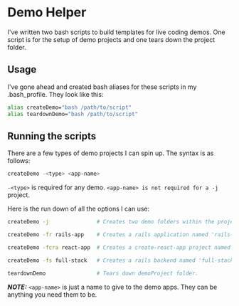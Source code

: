 # Demo Helper

I've written two bash scripts to build templates for live coding demos. One script is for the setup of demo projects and one tears down the project folder.

## Usage

I've gone ahead and created bash aliases for these scripts in my .bash_profile. They look like this:

```bash
alias createDemo="bash /path/to/script"
alias teardownDemo="bash /path/to/script"
```
## Running the scripts

There are a few types of demo projects I can spin up. The syntax is as follows:

```bash
createDemo -<type> <app-name>
```

`-<type>` is required for any demo. `<app-name> is not required for a -j` project.


Here is the run down of all the options I can use:

```bash
createDemo -j               # Creates two demo folders within the project. One for css and one for Bootstrap.

createDemo -fr rails-app    # Creates a rails application named 'rails-app'.

createDemo -fcra react-app  # Creates a create-react-app project named 'react-app'.

createDemo -fs full-stack   # Creates a rails backend named 'full-stack-back-end' and a create-react-app frontend called 'full-stack-front-end'.

teardownDemo                # Tears down demoProject folder.
```
***NOTE:*** `<app-name>` is just a name to give to the demo apps. They can be anything you need them to be.
